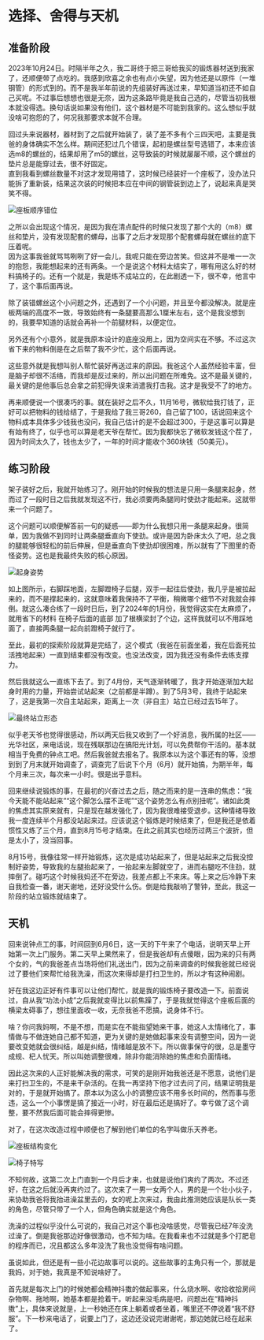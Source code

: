 # 选择、舍得与天机

## 准备阶段

2023年10月24日。时隔半年之久，我二哥终于把三哥给我买的锻炼器材送到我家了，还顺便带了点吃的。我感到欣喜之余也有点小失望，因为他还是以原件（一堆钢管）的形式到的。而不是我半年前说的先组装好再送过来，早知道当初还不如自己买呢。不过事后想想也很是无奈，因为这条路毕竟是我自己选的，尽管当初我根本就没得选。换句话说如果没有他们，这个器材是不可能到我家的。这么想似乎就没啥可抱怨的了，何况我那要求本就不合理。

回过头来说器材，器材到了之后就开始装了，装了差不多有个三四天吧，主要是我爸的身体确实不怎么样。期间还犯过几个错误，起初是螺丝型号选错了，本来应该选m8的螺丝的，结果却用了m5的螺丝，这导致装的时候就屡屡不顺，这个螺丝的垫片总是能穿过去，很不好固定。  
直到我看到螺丝数量不对这才发现用错了，这时候已经装好一个座板了，没办法只能拆了重新装，结果这次装的时候把本应在中间的钢管装到边上了，说起来真是哭笑不得。

![座板顺序错位](/img/auxiliary-device/9.-座板顺序错位.png)

之所以会出现这个情况，是因为我在清点配件的时候只发现了那个大的（m8）螺丝和垫片，没有发现配套的螺母，出事了之后才发现那个配套螺母就在螺丝的底下压着呢。  
因为这事我爸就骂骂咧咧了好一会儿，我呢只能在旁边苦笑。但这并不是唯一一次的抱怨，我能想起来的还有两条。一个是说这个材料太结实了，哪有用这么好的材料搞椅子的。还有一个就是，我是练不成站立的，在此剧透一下，很不幸，他言中了，这个事后面再说。

除了装错螺丝这个小问题之外，还遇到了一个小问题，并且至今都没解决。就是座板两端的高度不一致，导致始终有一条腿要高那么1厘米左右，这个是我没想到的，我要早知道的话就会再补一个前腿材料，以便定位。

另外还有个小意外，就是我原本设计的底座没用上，因为空间实在不够。不过这次省下来的物料倒是在之后帮了我不少忙，这个后面再说。

这些意外就是我想叫别人帮忙装好再送过来的原因。我爸这个人虽然经验丰富，但是脑子却很不活络，而我却是反过来的，所以出问题在所难免。这不是最关键的，最关键的是他事后总会拿之前犯得失误来消遣我打击我。这才是我受不了的地方。

再来顺便说一个很凑巧的事。就在装好之后不久，11月16号，微软给我打钱了，正好可以把物料的钱给结了，于是我给了我三哥260，自己留了100，话说回来这个物料成本具体多少钱我也没问，我自己估计的是不会超过300，于是这事可以算是有始有终了，似乎也可以算是老天爷在帮忙。因为我都快忘了微软发钱这个茬了，因为时间太久了，钱也太少了，一年的时间才能收个360块钱（50美元）。

## 练习阶段

架子装好之后，我就开始练习了。刚开始的时候我的想法是只用一条腿来起身，然而过了一段时日之后我就发现这不行，我必须要两条腿同时使劲才能起来。这就带来一个问题了。

这个问题可以顺便解答前一句的疑惑——即为什么我想只用一条腿来起身。很简单，因为我做不到同时让两条腿垂直向下使劲。或许是因为卧床太久了吧，总之我的腿能够很轻松的前后伸展，但是垂直向下使劲却很困难，所以就有了下图里的奇怪姿势。这也是我最终失败的核心原因。

![起身姿势](/img/auxiliary-device/10-起身姿势.png)

如上图所示，右脚踩地面，左脚蹬椅子后腿，双手一起往后使劲，我几乎是被拉起来的，而不是撑起来的，这就意味着我保持不了平衡，稍微哪个细节不对我就会摔倒。就这么凑合练了一段时日后，到了2024年的1月份，我觉得这实在太麻烦了，就用省下的材料 在椅子后面的底部 加了根横梁封了个边，这样我就可以不用踩地面了，直接两条腿一起向前蹬椅子就行了。

至此，最初的探索阶段就算是完结了，这个模式（我爸在前面坐着，我在后面死拉活拽地起来）一直到结束都没有改变。也没法改变，因为我还没有条件去练支撑力。

然后我就这么一直练下去了。到了4月份，天气逐渐转暖了，我才开始逐渐加大起身时用的力量，开始尝试站起来（之前都是半蹲）。到了5月3号，我终于站起来了，这是我第一次自主站起来，距离上一次（非自主）站立已经过去15年了。

![最终站立形态](/img/auxiliary-device/11-最终形态.png)

似乎老天爷也觉得很感动，所以两天后我又收到了一个好消息，我所属的社区——光华社区，来电话说，现在残联那边在搞阳光计划，可以免费帮你干活的。基本就相当于免费的钟点工吧。然后我爸就去报名了。我原本以为这个事还有的等，没想到到了月末就开始调查了，调查完了后说下个月（6月）就开始搞，为期半年，每个月来三次，每次来一小时。很是出乎意料。

回来继续说锻炼的事，在最初的兴奋过去之后，随之而来的是一连串的焦虑：“我今天能不能站起来”“这个脚怎么摆不正呢”“这个姿势怎么有点别扭呢”。诸如此类的焦虑其实原来就有，只是现在越发强化了，因为我很难接受退步。这种情绪导致我一度连续半个月都没站起来过。应该说这个锻炼是时候结束了，但是我还是依着惯性又练了三个月，直到8月15号才结束。在此之前其实也经历过两三个波折，但是太小了，没当回事。

8月15号，我像往常一样开始锻炼，这次是成功站起来了，但是站起来之后我没控制好姿势，导致我的左腿抬起来了，一抬起来左脚就空了，进而右腿吃不住劲，就摔倒了。碰巧这个时候我妈还不在旁边，我差点都上不来床。等上来之后冷静下来 自我检查一番，谢天谢地，还好没受什么伤。倒是给我敲响了警钟，至此，我这一阶段的站立锻炼就结束了。

## 天机

回来说钟点工的事，时间回到6月6日，这一天的下午来了个电话，说明天早上开始第一次上门服务。第二天早上果然来了，但是我爸却有点傻眼，因为来的只有两个女的，气的我爸差点当场将他们礼送出门，因为之前来调查的时候我爸就已经说过了要他们来帮忙给我洗澡，而这次来得却是打扫卫生的，所以才有这种闹剧。

好在我这边正好有件事可以让他们帮忙，就是我的锻炼椅子要改造一下。前面说过，自从我“功法小成”之后我就变得比以前焦躁了，于是我就觉得这个座板后面的横梁太碍事了，想往里面收一收，无奈我爸不愿搞，说身体不行。

啥？你问我妈啊，不是不想，而是实在不能指望她来干事，她这人太情绪化了，事情做与不做连她自己都不知道，更为关键的是她做起事来没有调整空间，因为一说要改变她就会很纠结，越是纠结，情绪越是放不下。所以做事保守的很，总是墨守成规、杞人忧天。所以叫她调整很难，除非你能消除她的焦虑和负面情绪。

因此这次来的人正好能解决我的需求，可笑的是刚开始我爸还是不愿意，说他们是来打扫卫生的，不是来干杂活的。在我一再坚持下他才过去问了问，结果证明我是对的，于是就开始搞了。原本以为这么小的调整应该不用多长时间的，然而事与愿违，这么一个小事愣是搞了接近一小时，好在最后还是搞好了。幸亏做了这个调整，要不然我后面可能会摔得更惨。

对了，在这次改造过程中顺便也了解到他们单位的名字叫做乐天养老。

![座板结构变化](/img/auxiliary-device/12-座板结构变化.png)

![椅子特写](/img/auxiliary-device/13-椅子特写.png)

不知何故，这第二次上门直到一个月后才来，也就是说他们爽约了两次。不过还好，在这之后就没再爽约过了。这次来了一男一女两个人，男的是一个壮小伙子，来协助我爸将我抬进澡盆里去的，女的呢上次来过，我由此推测她应该是队长一类的角色，尽管只带了一个人，但角色确实就是这个角色。

洗澡的过程似乎没什么可说的，我自己对这个事也没啥感觉，尽管我已经7年没洗过澡了。倒是我爸那边好像很激动，也不知为啥。在我看来也不过就是多个打肥皂的程序而已，况且都这么多年没洗了我也没觉得有啥问题。

虽说如此，但还是有一些小花边故事可以说的。这些故事的主角只有一个，那就是我妈，对于她，我真是不知说啥好了。

首先就是每次上门的时候她都会精神抖擞的做起事来，什么烧水啊、收拾收拾房间杂物啊、拖地啊，她基本都是抢着干。听起来没毛病是吧，问题出在“精神抖擞”上，具体来说就是，上一秒她还在床上躺着或者坐着，嘴里还不停说着“我不舒服”。下一秒来电话了，说要上门了，这边还没说完谢谢呢，那边她就已经在起来了。

